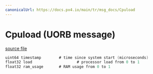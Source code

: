 ```yaml
---
canonicalUrl: https://docs.px4.io/main/tr/msg_docs/Cpuload
---
```


# Cpuload (UORB message)



[source file](https://github.com/PX4/PX4-Autopilot/blob/release/1.14/msg/Cpuload.msg)

```c
uint64 timestamp        # time since system start (microseconds)
float32 load                    # processor load from 0 to 1
float32 ram_usage       # RAM usage from 0 to 1

```
